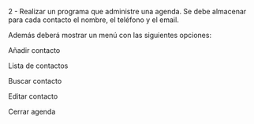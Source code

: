 2 - Realizar un programa que administre una agenda. Se debe almacenar para cada contacto el nombre, el teléfono y el email.

Además deberá mostrar un menú con las siguientes opciones:

Añadir contacto

Lista de contactos

Buscar contacto

Editar contacto

Cerrar agenda
